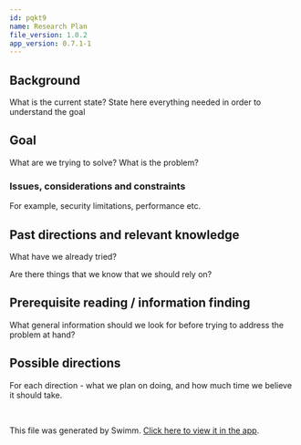 ```yaml
---
id: pqkt9
name: Research Plan
file_version: 1.0.2
app_version: 0.7.1-1
---
```


## Background
What is the current state? State here everything needed in order to understand the goal

## Goal
What are we trying to solve? What is the problem?

### Issues, considerations and constraints
For example, security limitations, performance etc.

## Past directions and relevant knowledge
What have we already tried?

Are there things that we know that we should rely on?

## Prerequisite reading / information finding
What general information should we look for before trying to address the problem at hand?
  
## Possible directions

For each direction - what we plan on doing, and how much time we believe it should take.

<br/>

This file was generated by Swimm. [Click here to view it in the app](https://app.swimm.io/repos/Z2l0aHViJTNBJTNBdGVtcGxhdGVzJTNBJTNBc3dpbW1pbw==/docs/pqkt3).
